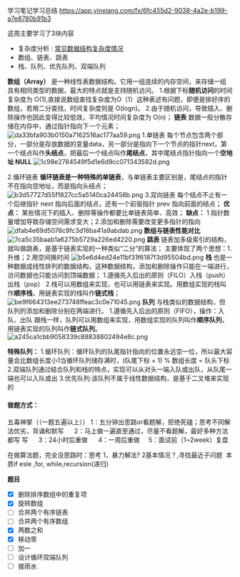 学习笔记学习总结
https://app.yinxiang.com/fx/6fc455d2-9038-4a2e-b199-a7e8780b91b3

这周主要学习了3块内容
* 复杂度分析 : [常见数据结构复杂度情况](https://www.bigocheatsheet.com/)
* 数组、链表、跳表
* 栈、队列、优先队列、双端队列


**数组（Array）**
是一种线性表数据结构。它用一组连续的内存空间，来存储一组具有相同类型的数据，最大的特点就是支持随机访问。
1.根据下标**随机访问**的时间复杂度为 O(1),直接说数组查找复杂度为O（1）这种表述有问题，即便是排好序的数组，若用二分查找，时间复杂度则是 O(logn)。
2.由于随机访问，导致插入、删除操作也因此变得比较低效，平均情况时间复杂度为 O(n)；
**链表**
数据一般分散存储在内存中，通过指针指向下一个元素；
![da33bfa903b0150a7162516ac177aa59.png](en-resource://database/1221:1)
1.单链表
每个节点包含两个部分，一部分是存放数据的变量data，另一部分是指向下一个节点的指针next，第一个结点叫作**头结点**，把最后一个结点叫作**尾结点**，其中尾结点指针指向一个**空地址 NULL**
![1c98e2784549f5d1e6d9cc071343582d.png](en-resource://database/1223:1)

2.循环链表
**循环链表是一种特殊的单链表**，与单链表主要区别是，尾结点的指针不在指向空地址，而是指向头结点；
![b3d57727d55f1827cc5a5140ca24458b.png](en-resource://database/1225:1)
3.双向链表
每个结点不止有一个后继指针 next 指向后面的结点，还有一个前驱指针 prev 指向前面的结点；
**优点：** 某些情况下的插入、删除等操作都要比单链表简单、高效；
**缺点：** 1.指针数量增加导致存储空间需求变大；2.添加和删除需要改变更多指针的指向
![dfab4e69d5076c9fc3d16ba41a9abdab.png](en-resource://database/1227:1)
**数组与链表性能对比**
![7ca5c35baab1a6275b5729a226ed4220.png](en-resource://database/1229:1)
**跳表**
链表加多级索引的结构，就叫做跳表，是基于链表实现的一种类似“二分”的算法；
主要体现了两个思想：1.升维；2.用空间换时间
![b5e6d4ed24e11bf31f6187f3d95504bd.png](en-resource://database/1231:1)
**栈**
也是一种数据成线性排列的数据结构，这种数据结构，添加和删除操作只能在一端进行，访问数据也只能访问到顶端数据；
1.遵循先入后出的原则（FILO）入栈（push）出栈（pop）
2.栈可以用数组来实现，也可以用链表来实现。用数组实现的栈叫作**顺序栈**，用链表实现的栈叫作**链式栈**；
![be9f664313ee273748ffeac3c0e71045.png](en-resource://database/1235:1)
**队列**
与栈类似的数据结构，但 队列的添加和删除分别在两端进行。
1.遵循先入后出的原则（FIFO），操作：入队、出队
跟栈一样，队列可以用数组来实现，用数组实现的队列叫作**顺序队列**，用链表实现的队列叫作**链式队列**。
![a245ca1cbb9058339c88838802494e8c.png](en-resource://database/1237:1)

**特殊队列：**
1.循环队列：循环队列的队尾指针指向的位置永远空一位，所以最大容量会比数组长度小1当循环队列储存满时，(队尾下标 + 1) % 数组长度 = 队头下标
2.双端队列通过结合队列和栈的特点，实现可以从对头一端入队或出队，从队尾一端也可以入队或出
3.优先队列:该队列不属于线性数据结构，是基于二叉堆来实现的

#### 做题方式：
 五毒神掌（（一题五遍以上））
   1：五分钟出思路or看题解，拒绝死磕；思考不同解法优劣，背诵和默写 
    2：马上做一遍直至通过，尽量不看题解，最好多种方法都写 写 
    3：24小时后重做 
    4：一周后重做
    5：面试前（1~2week）复盘

在做算法题，完全没思路时：思考 1，暴力解法? 2基本情况？,寻找最近子问题
 本质if esle ,for, while,recursion(递归)

**题目**

* [x] 删除排序数组中的重复项 
* [x] 旋转数组 
* [ ] 合并两个有序链表 
* [ ] 合并两个有序数组 
* [x] 两数之和 
* [x] 移动零 
* [ ] 加一 
* [ ] 设计循环双端队列 
* [ ] 接雨水
